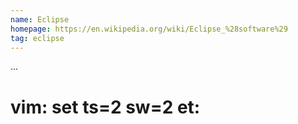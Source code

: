 ```yaml
---
name: Eclipse
homepage: https://en.wikipedia.org/wiki/Eclipse_%28software%29
tag: eclipse
---
```

...
# vim: set ts=2 sw=2 et:
